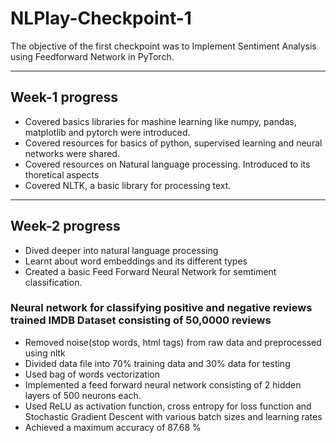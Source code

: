 # NLPlay-Checkpoint-1
The objective of the first checkpoint was to Implement Sentiment Analysis using Feedforward Network in PyTorch.
<hr>

##  Week-1 progress
- Covered basics libraries for mashine learning like numpy, pandas, matplotlib and pytorch were introduced.
- Covered resources for basics of python, supervised learning and neural networks were shared.
- Covered resources on Natural language processing. Introduced to its thoretical aspects <br>
- Covered NLTK, a basic library for processing text.
<hr>

## Week-2 progress
- Dived deeper into natural language processing
- Learnt about word embeddings and its different types
- Created a basic Feed Forward Neural Network for semtiment classification.

### Neural network for classifying positive and negative reviews trained IMDB Dataset consisting of 50,0000 reviews
- Removed noise(stop words, html tags) from raw data and preprocessed using nltk
- Divided data file into 70% training data and 30% data for testing 
- Used bag of words vectorization
- Implemented a feed forward neural network consisting of 2 hidden layers of 500 neurons each.
- Used ReLU as activation function, cross entropy for loss function and Stochastic Gradient Descent with various batch sizes and learning rates
- Achieved a maximum accuracy of 87.68 %
